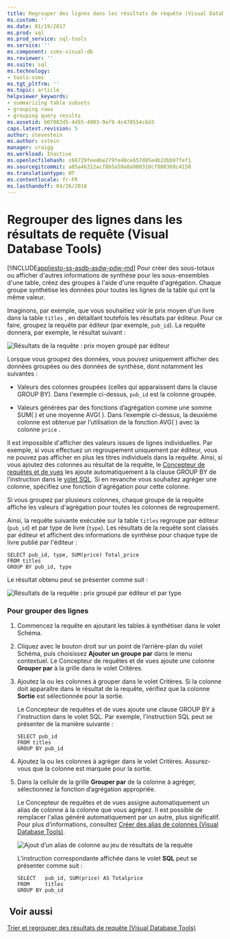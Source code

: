 ```yaml
---
title: Regrouper des lignes dans les résultats de requête (Visual Database Tools) | Microsoft Docs
ms.custom: ''
ms.date: 01/19/2017
ms.prod: sql
ms.prod_service: sql-tools
ms.service: ''
ms.component: ssms-visual-db
ms.reviewer: ''
ms.suite: sql
ms.technology:
- tools-ssms
ms.tgt_pltfrm: ''
ms.topic: article
helpviewer_keywords:
- summarizing table subsets
- grouping rows
- grouping query results
ms.assetid: b07082d5-4d55-4903-9af9-4c470554c6d3
caps.latest.revision: 5
author: stevestein
ms.author: sstein
manager: craigg
ms.workload: Inactive
ms.openlocfilehash: c66729fee4be279fe48ce657d85e4b2dbb97fef1
ms.sourcegitcommit: a85a46312acf8b5a59a8a900310cf088369c4150
ms.translationtype: HT
ms.contentlocale: fr-FR
ms.lasthandoff: 04/26/2018
---
```

# <a name="group-rows-in-query-results-visual-database-tools"></a>Regrouper des lignes dans les résultats de requête (Visual Database Tools)
[!INCLUDE[appliesto-ss-asdb-asdw-pdw-md](../../includes/appliesto-ss-asdb-asdw-pdw-md.md)]
Pour créer des sous-totaux ou afficher d'autres informations de synthèse pour les sous-ensembles d'une table, créez des groupes à l'aide d'une requête d'agrégation. Chaque groupe synthétise les données pour toutes les lignes de la table qui ont la même valeur.  
  
Imaginons, par exemple, que vous souhaitiez voir le prix moyen d'un livre dans la table `titles` , en détaillant toutefois les résultats par éditeur. Pour ce faire, groupez la requête par éditeur (par exemple, `pub_id`). La requête donnera, par exemple, le résultat suivant :  
  
![Résultats de la requête : prix moyen groupé par éditeur](../../ssms/visual-db-tools/media/dv3w9e1.gif "Résultats de la requête : prix moyen groupé par éditeur")  
  
Lorsque vous groupez des données, vous pouvez uniquement afficher des données groupées ou des données de synthèse, dont notamment les suivantes :  
  
-   Valeurs des colonnes groupées (celles qui apparaissent dans la clause GROUP BY). Dans l'exemple ci-dessus, `pub_id` est la colonne groupée.  
  
-   Valeurs générées par des fonctions d’agrégation comme une somme SUM( ) et une moyenne AVG( ). Dans l’exemple ci-dessus, la deuxième colonne est obtenue par l’utilisation de la fonction AVG( ) avec la colonne `price` .  
  
Il est impossible d'afficher des valeurs issues de lignes individuelles. Par exemple, si vous effectuez un regroupement uniquement par éditeur, vous ne pouvez pas afficher en plus les titres individuels dans la requête. Ainsi, si vous ajoutez des colonnes au résultat de la requête, le [Concepteur de requêtes et de vues](../../ssms/visual-db-tools/query-and-view-designer-tools-visual-database-tools.md) les ajoute automatiquement à la clause GROUP BY de l’instruction dans le [volet SQL](../../ssms/visual-db-tools/sql-pane-visual-database-tools.md). Si en revanche vous souhaitez agréger une colonne, spécifiez une fonction d'agrégation pour cette colonne.  
  
Si vous groupez par plusieurs colonnes, chaque groupe de la requête affiche les valeurs d'agrégation pour toutes les colonnes de regroupement.  
  
Ainsi, la requête suivante exécutée sur la table `titles` regroupe par éditeur (`pub_id`) et par type de livre (`type`). Les résultats de la requête sont classés par éditeur et affichent des informations de synthèse pour chaque type de livre publié par l'éditeur :  
  
```  
SELECT pub_id, type, SUM(price) Total_price  
FROM titles  
GROUP BY pub_id, type  
```  
  
Le résultat obtenu peut se présenter comme suit :  
  
![Résultats de la requête : prix groupé par éditeur et par type](../../ssms/visual-db-tools/media/dv3w9e2.gif "Résultats de la requête : prix groupé par éditeur et par type")  
  
### <a name="to-group-rows"></a>Pour grouper des lignes  
  
1.  Commencez la requête en ajoutant les tables à synthétiser dans le volet Schéma.  
  
2.  Cliquez avec le bouton droit sur un point de l’arrière-plan du volet Schéma, puis choisissez **Ajouter un groupe par** dans le menu contextuel. Le Concepteur de requêtes et de vues ajoute une colonne **Grouper par** à la grille dans le volet Critères.  
  
3.  Ajoutez la ou les colonnes à grouper dans le volet Critères. Si la colonne doit apparaître dans le résultat de la requête, vérifiez que la colonne **Sortie** est sélectionnée pour la sortie.  
  
    Le Concepteur de requêtes et de vues ajoute une clause GROUP BY à l'instruction dans le volet SQL. Par exemple, l'instruction SQL peut se présenter de la manière suivante :  
  
    ```  
    SELECT pub_id  
    FROM titles  
    GROUP BY pub_id  
    ```  
  
4.  Ajoutez la ou les colonnes à agréger dans le volet Critères. Assurez-vous que la colonne est marquée pour la sortie.  
  
5.  Dans la cellule de la grille **Grouper par** de la colonne à agréger, sélectionnez la fonction d’agrégation appropriée.  
  
    Le Concepteur de requêtes et de vues assigne automatiquement un alias de colonne à la colonne que vous agrégez. Il est possible de remplacer l'alias généré automatiquement par un autre, plus significatif. Pour plus d’informations, consultez [Créer des alias de colonnes (Visual Database Tools)](../../ssms/visual-db-tools/create-column-aliases-visual-database-tools.md).  
  
    ![Ajout d’un alias de colonne au jeu de résultats de la requête](../../ssms/visual-db-tools/media/dv3w9e3.gif "Ajout d’un alias de colonne au jeu de résultats de la requête")  
  
    L’instruction correspondante affichée dans le volet **SQL** peut se présenter comme suit :  
  
    ```  
    SELECT   pub_id, SUM(price) AS Totalprice  
    FROM     titles  
    GROUP BY pub_id  
    ```  
  
## <a name="see-also"></a> Voir aussi  
[Trier et regrouper des résultats de requête (Visual Database Tools)](../../ssms/visual-db-tools/sort-and-group-query-results-visual-database-tools.md)  
  
